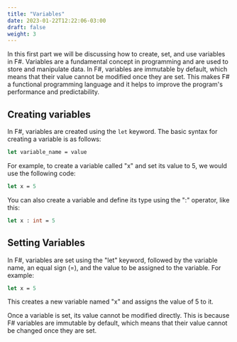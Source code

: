 ```yaml
---
title: "Variables"
date: 2023-01-22T12:22:06-03:00
draft: false
weight: 3
---
```


In this first part we will be discussing how to create, set, and use variables in F#. Variables are a fundamental concept in programming and are used to store and manipulate data. In F#, variables are immutable by default, which means that their value cannot be modified once they are set. This makes F# a functional programming language and it helps to improve the program's performance and predictability.

## Creating variables

In F#, variables are created using the `let` keyword. The basic syntax for creating a variable is as follows:
```fsharp
let variable_name = value
```
For example, to create a variable called "x" and set its value to 5, we would use the following code:
```fsharp
let x = 5
```
You can also create a variable and define its type using the ":" operator, like this:
```fsharp
let x : int = 5
```

## Setting Variables

In F#, variables are set using the "let" keyword, followed by the variable name, an equal sign (=), and the value to be assigned to the variable. For example:

```fsharp
let x = 5
```

This creates a new variable named "x" and assigns the value of 5 to it.

Once a variable is set, its value cannot be modified directly. This is because F# variables are immutable by default, which means that their value cannot be changed once they are set.